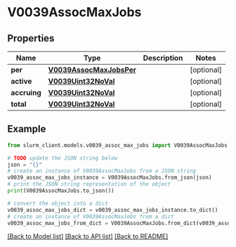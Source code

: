 # V0039AssocMaxJobs


## Properties

Name | Type | Description | Notes
------------ | ------------- | ------------- | -------------
**per** | [**V0039AssocMaxJobsPer**](V0039AssocMaxJobsPer.md) |  | [optional] 
**active** | [**V0039Uint32NoVal**](V0039Uint32NoVal.md) |  | [optional] 
**accruing** | [**V0039Uint32NoVal**](V0039Uint32NoVal.md) |  | [optional] 
**total** | [**V0039Uint32NoVal**](V0039Uint32NoVal.md) |  | [optional] 

## Example

```python
from slurm_client.models.v0039_assoc_max_jobs import V0039AssocMaxJobs

# TODO update the JSON string below
json = "{}"
# create an instance of V0039AssocMaxJobs from a JSON string
v0039_assoc_max_jobs_instance = V0039AssocMaxJobs.from_json(json)
# print the JSON string representation of the object
print(V0039AssocMaxJobs.to_json())

# convert the object into a dict
v0039_assoc_max_jobs_dict = v0039_assoc_max_jobs_instance.to_dict()
# create an instance of V0039AssocMaxJobs from a dict
v0039_assoc_max_jobs_from_dict = V0039AssocMaxJobs.from_dict(v0039_assoc_max_jobs_dict)
```
[[Back to Model list]](../README.md#documentation-for-models) [[Back to API list]](../README.md#documentation-for-api-endpoints) [[Back to README]](../README.md)


